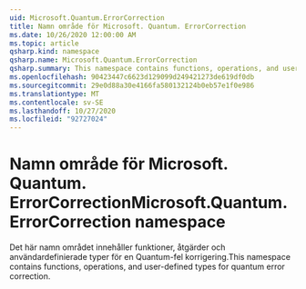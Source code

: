 ```yaml
---
uid: Microsoft.Quantum.ErrorCorrection
title: Namn område för Microsoft. Quantum. ErrorCorrection
ms.date: 10/26/2020 12:00:00 AM
ms.topic: article
qsharp.kind: namespace
qsharp.name: Microsoft.Quantum.ErrorCorrection
qsharp.summary: This namespace contains functions, operations, and user-defined types for quantum error correction.
ms.openlocfilehash: 90423447c6623d129099d249421273de619df0db
ms.sourcegitcommit: 29e0d88a30e4166fa580132124b0eb57e1f0e986
ms.translationtype: MT
ms.contentlocale: sv-SE
ms.lasthandoff: 10/27/2020
ms.locfileid: "92727024"
---
```

# <a name="microsoftquantumerrorcorrection-namespace"></a><span data-ttu-id="60b21-102">Namn område för Microsoft. Quantum. ErrorCorrection</span><span class="sxs-lookup"><span data-stu-id="60b21-102">Microsoft.Quantum.ErrorCorrection namespace</span></span>

<span data-ttu-id="60b21-103">Det här namn området innehåller funktioner, åtgärder och användardefinierade typer för en Quantum-fel korrigering.</span><span class="sxs-lookup"><span data-stu-id="60b21-103">This namespace contains functions, operations, and user-defined types for quantum error correction.</span></span>

